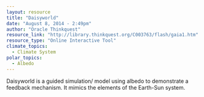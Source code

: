```yaml
---
layout: resource
title: "Daisyworld"
date: "August 8, 2014 - 2:49pm"
author: "Oracle Thinkquest"
resource_link: "http://library.thinkquest.org/C003763/flash/gaia1.htm"
resource_type: "Online Interactive Tool"
climate_topics:
  - Climate System
polar_topics:
  - Albedo
---
```


Daisyworld is a guided simulation/ model using albedo to demonstrate a feedback mechanism.  It mimics the elements of the Earth-Sun system.